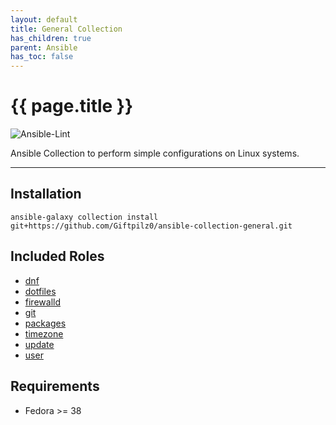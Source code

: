 ```yaml
---
layout: default
title: General Collection
has_children: true
parent: Ansible
has_toc: false
---
```


# {{ page.title }}

![Ansible-Lint](https://github.com/giftpilz0/ansible-collection-general/actions/workflows/ci.yml/badge.svg)

Ansible Collection to perform simple configurations on Linux systems.

______________________________________________________________________

## Installation

`ansible-galaxy collection install git+https://github.com/Giftpilz0/ansible-collection-general.git`

## Included Roles

- [dnf](dnf/)
- [dotfiles](dotfiles/)
- [firewalld](firewalld/)
- [git](git/)
- [packages](packages/)
- [timezone](timezone/)
- [update](update/)
- [user](user/)

## Requirements

- Fedora >= 38
